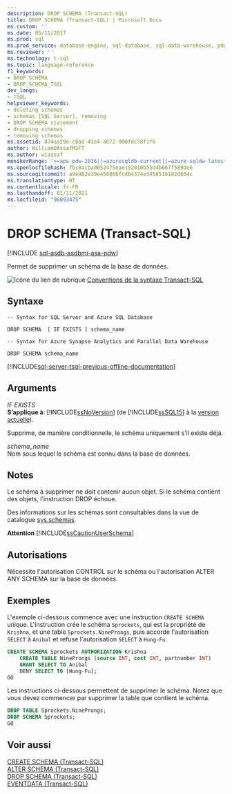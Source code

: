 ```yaml
---
description: DROP SCHEMA (Transact-SQL)
title: DROP SCHEMA (Transact-SQL) | Microsoft Docs
ms.custom: ''
ms.date: 05/11/2017
ms.prod: sql
ms.prod_service: database-engine, sql-database, sql-data-warehouse, pdw
ms.reviewer: ''
ms.technology: t-sql
ms.topic: language-reference
f1_keywords:
- DROP SCHEMA
- DROP_SCHEMA_TSQL
dev_langs:
- TSQL
helpviewer_keywords:
- deleting schemas
- schemas [SQL Server], removing
- DROP SCHEMA statement
- dropping schemas
- removing schemas
ms.assetid: 874aa29e-c8ad-41e4-a672-900fdc58f1f6
author: WilliamDAssafMSFT
ms.author: wiassaf
monikerRange: '>=aps-pdw-2016||=azuresqldb-current||=azure-sqldw-latest||>=sql-server-2016||>=sql-server-linux-2017||=azuresqldb-mi-current'
ms.openlocfilehash: fbc8acbad052475eae152010b55d4b667f589de6
ms.sourcegitcommit: a9e982e30e458866fcd64374e3458516182d604c
ms.translationtype: HT
ms.contentlocale: fr-FR
ms.lasthandoff: 01/11/2021
ms.locfileid: "98093475"
---
```

# <a name="drop-schema-transact-sql"></a>DROP SCHEMA (Transact-SQL)
[!INCLUDE [sql-asdb-asdbmi-asa-pdw](../../includes/applies-to-version/sql-asdb-asdbmi-asa-pdw.md)]

  Permet de supprimer un schéma de la base de données.  
  
 ![Icône du lien de rubrique](../../database-engine/configure-windows/media/topic-link.gif "Icône du lien de rubrique") [Conventions de la syntaxe Transact-SQL](../../t-sql/language-elements/transact-sql-syntax-conventions-transact-sql.md)  
  
## <a name="syntax"></a>Syntaxe  
  
```syntaxsql  
-- Syntax for SQL Server and Azure SQL Database  
  
DROP SCHEMA  [ IF EXISTS ] schema_name  
```  
  

```syntaxsql  
-- Syntax for Azure Synapse Analytics and Parallel Data Warehouse  
  
DROP SCHEMA schema_name  
```  
  
[!INCLUDE[sql-server-tsql-previous-offline-documentation](../../includes/sql-server-tsql-previous-offline-documentation.md)]

## <a name="arguments"></a>Arguments
 *IF EXISTS*  
 **S’applique à**: [!INCLUDE[ssNoVersion](../../includes/ssnoversion-md.md)] (de [!INCLUDE[ssSQL15](../../includes/sssql15-md.md)] à la [version actuelle](https://go.microsoft.com/fwlink/p/?LinkId=299658)).  
  
 Supprime, de manière conditionnelle, le schéma uniquement s’il existe déjà.  
  
 *schema_name*  
 Nom sous lequel le schéma est connu dans la base de données.  
  
## <a name="remarks"></a>Notes  
 Le schéma à supprimer ne doit contenir aucun objet. Si le schéma contient des objets, l'instruction DROP échoue.  
  
 Des informations sur les schémas sont consultables dans la vue de catalogue [sys.schemas](../../relational-databases/system-catalog-views/schemas-catalog-views-sys-schemas.md).  
  
 **Attention** [!INCLUDE[ssCautionUserSchema](../../includes/sscautionuserschema-md.md)]  
  
## <a name="permissions"></a>Autorisations  
 Nécessite l'autorisation CONTROL sur le schéma ou l'autorisation ALTER ANY SCHEMA sur la base de données.  
  
## <a name="examples"></a>Exemples  
 L'exemple ci-dessous commence avec une instruction `CREATE SCHEMA` unique. L'instruction crée le schéma `Sprockets`, qui est la propriété de `Krishna`, et une table `Sprockets.NineProngs`, puis accorde l'autorisation `SELECT` à `Anibal` et refuse l'autorisation `SELECT` à `Hung-Fu`.  
  
```sql  
CREATE SCHEMA Sprockets AUTHORIZATION Krishna   
    CREATE TABLE NineProngs (source INT, cost INT, partnumber INT)  
    GRANT SELECT TO Anibal   
    DENY SELECT TO [Hung-Fu];  
GO  
```  
  
 Les instructions ci-dessous permettent de supprimer le schéma. Notez que vous devez commencer par supprimer la table que contient le schéma.  
  
```sql  
DROP TABLE Sprockets.NineProngs;  
DROP SCHEMA Sprockets;  
GO  
```  
  
  
## <a name="see-also"></a>Voir aussi  
 [CREATE SCHEMA &#40;Transact-SQL&#41;](../../t-sql/statements/create-schema-transact-sql.md)   
 [ALTER SCHEMA &#40;Transact-SQL&#41;](../../t-sql/statements/alter-schema-transact-sql.md)   
 [DROP SCHEMA (Transact-SQL)](../../t-sql/statements/drop-schema-transact-sql.md)   
 [EVENTDATA &#40;Transact-SQL&#41;](../../t-sql/functions/eventdata-transact-sql.md)  

